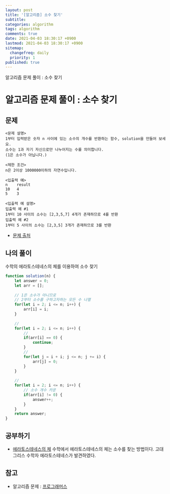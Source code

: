 ```yaml
---
layout: post
title: '[알고리즘] 소수 찾기'
subtitle: 
categories: algorithm
tags: algorithm
comments: true
date: 2021-04-03 18:30:17 +0900
lastmod: 2021-04-03 18:30:17 +0900
sitemap:
  changefreq: daily
  priority: 1
published: true
---
```


알고리즘 문제 풀이 : 소수 찾기<br />

# 알고리즘 문제 풀이 : 소수 찾기

## 문제 
```text
<문제 설명>
1부터 입력받은 숫자 n 사이에 있는 소수의 개수를 반환하는 함수, solution을 만들어 보세요.
소수는 1과 자기 자신으로만 나누어지는 수를 의미합니다.
(1은 소수가 아닙니다.)

<제한 조건>
n은 2이상 1000000이하의 자연수입니다.

<입출력 예>
n    result
10   4
5    3

<입출력 예 설명>
입출력 예 #1
1부터 10 사이의 소수는 [2,3,5,7] 4개가 존재하므로 4를 반환
입출력 예 #2
1부터 5 사이의 소수는 [2,3,5] 3개가 존재하므로 3를 반환
```

* [문제 출처](https://programmers.co.kr/learn/courses/30/lessons/12921)



## 나의 풀이
수학의 에라토스테네스의 체를 이용하여 소수 찾기

```javascript
function solution(n) {
    let answer = 0;
    let arr = [];
    
    // 1은 소수가 아니므로 
    // 2부터 소수를 구하고자하는 모든 수 나열
    for(let i = 2; i <= n; i++) {
        arr[i] = i;
    }
    
    // 
    for(let i = 2; i <= n; i++) {
        // 
        if(arr[i] == 0) {
            continue;
        }
        // 
        for(let j = i + i; j <= n; j += i) {
            arr[j] = 0;
        }
    }
    
    // 
    for(let i = 2; i <= n; i++) {
        // 소수 개수 카운
        if(arr[i] != 0) {
            answer++;
        }
    }
    return answer;
}
```



## 공부하기
- [에라토스테네스의 체](https://ko.wikipedia.org/wiki/에라토스테네스의_체)
수학에서 에라토스테네스의 체는 소수를 찾는 방법이다. 고대 그리스 수학자 에라토스테네스가 발견하였다.



## 참고
- 알고리즘 문제 : [프로그래머스](https://programmers.co.kr)